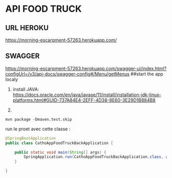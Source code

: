 
# API FOOD TRUCK


## URL HEROKU 
https://morning-escarpment-57263.herokuapp.com/

## SWAGGER 

https://morning-escarpment-57263.herokuapp.com/swagger-ui/index.html?configUrl=/v3/api-docs/swagger-config#/Menu/getMenus
##start the app localy

1) install JAVA: https://docs.oracle.com/en/java/javase/11/install/installation-jdk-linux-platforms.html#GUID-737A84E4-2EFF-4D38-8E60-3E29D1B884B8

2) 
```bsg
mvn package -Dmaven.test.skip
```
run le proet avec cette classe :

```java
@SpringBootApplication
public class CathoAppFoodTruckBackApplication {

    public static void main(String[] args) {
        SpringApplication.run(CathoAppFoodTruckBackApplication.class, args);
    }

}
```






